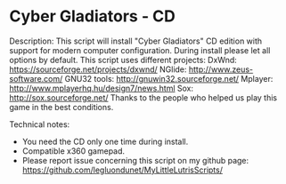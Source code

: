 # Cyber Gladiators - CD

Description:
This script will install "Cyber Gladiators" CD edition with support for modern computer configuration.
During install please let all options by default.
This script uses different projects:
DxWnd: https://sourceforge.net/projects/dxwnd/
NGlide: http://www.zeus-software.com/
GNU32 tools: http://gnuwin32.sourceforge.net/
Mplayer: http://www.mplayerhq.hu/design7/news.html
Sox: http://sox.sourceforge.net/
Thanks to the people who helped us play this game in the best conditions.

Technical notes:
- You need the CD only one time during install.
- Compatible x360 gamepad.
- Please report issue concerning this script on my github page:
https://github.com/legluondunet/MyLittleLutrisScripts/
